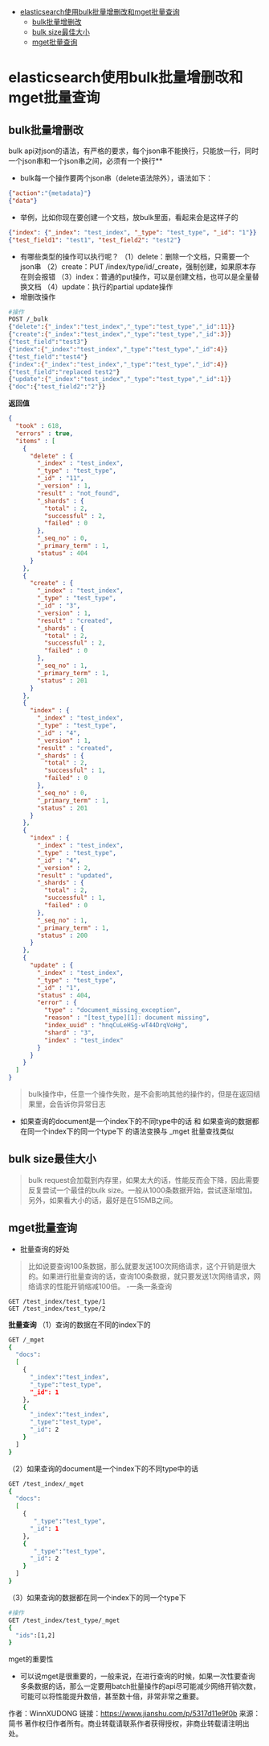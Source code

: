 <!-- TOC -->

- [elasticsearch使用bulk批量增删改和mget批量查询](#elasticsearch使用bulk批量增删改和mget批量查询)
    - [bulk批量增删改](#bulk批量增删改)
    - [bulk size最佳大小](#bulk-size最佳大小)
    - [mget批量查询](#mget批量查询)

<!-- /TOC -->
# elasticsearch使用bulk批量增删改和mget批量查询



## bulk批量增删改

bulk api对json的语法，有严格的要求，每个json串不能换行，只能放一行，同时一个json串和一个json串之间，必须有一个换行**

- bulk每一个操作要两个json串（delete语法除外），语法如下：

```json
{"action":"{metadata}"}
{"data"}
```

- 举例，比如你现在要创建一个文档，放bulk里面，看起来会是这样子的

```json
{"index": {"_index": "test_index", "_type": "test_type", "_id": "1"}}
{"test_field1": "test1", "test_field2": "test2"}
```

- 有哪些类型的操作可以执行呢？
   （1）delete：删除一个文档，只需要一个json串
   （2）create：PUT /index/type/id/_create，强制创建，如果原本存在则会报错
   （3）index：普通的put操作，可以是创建文档，也可以是全量替换文档
   （4）update：执行的partial update操作
- 增删改操作

```bash
#操作
POST /_bulk
{"delete":{"_index":"test_index","_type":"test_type","_id":11}}
{"create":{"_index":"test_index","_type":"test_type","_id":3}}
{"test_field":"test3"}
{"index":{"_index":"test_index","_type":"test_type","_id":4}}
{"test_field":"test4"}
{"index":{"_index":"test_index","_type":"test_type","_id":4}}
{"test_field":"replaced test2"}
{"update":{"_index":"test_index","_type":"test_type","_id":1}}
{"doc":{"test_field2":"2"}}
```

**返回值**

```json
{
  "took" : 618,
  "errors" : true,
  "items" : [
    {
      "delete" : {
        "_index" : "test_index",
        "_type" : "test_type",
        "_id" : "11",
        "_version" : 1,
        "result" : "not_found",
        "_shards" : {
          "total" : 2,
          "successful" : 2,
          "failed" : 0
        },
        "_seq_no" : 0,
        "_primary_term" : 1,
        "status" : 404
      }
    },
    {
      "create" : {
        "_index" : "test_index",
        "_type" : "test_type",
        "_id" : "3",
        "_version" : 1,
        "result" : "created",
        "_shards" : {
          "total" : 2,
          "successful" : 2,
          "failed" : 0
        },
        "_seq_no" : 1,
        "_primary_term" : 1,
        "status" : 201
      }
    },
    {
      "index" : {
        "_index" : "test_index",
        "_type" : "test_type",
        "_id" : "4",
        "_version" : 1,
        "result" : "created",
        "_shards" : {
          "total" : 2,
          "successful" : 1,
          "failed" : 0
        },
        "_seq_no" : 0,
        "_primary_term" : 1,
        "status" : 201
      }
    },
    {
      "index" : {
        "_index" : "test_index",
        "_type" : "test_type",
        "_id" : "4",
        "_version" : 2,
        "result" : "updated",
        "_shards" : {
          "total" : 2,
          "successful" : 1,
          "failed" : 0
        },
        "_seq_no" : 1,
        "_primary_term" : 1,
        "status" : 200
      }
    },
    {
      "update" : {
        "_index" : "test_index",
        "_type" : "test_type",
        "_id" : "1",
        "status" : 404,
        "error" : {
          "type" : "document_missing_exception",
          "reason" : "[test_type][1]: document missing",
          "index_uuid" : "hnqCuLeHSg-wT44DrqVoHg",
          "shard" : "3",
          "index" : "test_index"
        }
      }
    }
  ]
}
```

> bulk操作中，任意一个操作失败，是不会影响其他的操作的，但是在返回结果里，会告诉你异常日志

- 如果查询的document是一个index下的不同type中的话 和 如果查询的数据都在同一个index下的同一个type下 的语法变换与 _mget 批量查找类似



## bulk size最佳大小

> bulk request会加载到内存里，如果太大的话，性能反而会下降，因此需要反复尝试一个最佳的bulk size。一般从1000条数据开始，尝试逐渐增加。另外，如果看大小的话，最好是在515MB之间。



## mget批量查询

- 批量查询的好处

> 比如说要查询100条数据，那么就要发送100次网络请求，这个开销是很大的。如果进行批量查询的话，查询100条数据，就只要发送1次网络请求，网络请求的性能开销缩减100倍。
>  -一条一条查询

```undefined
GET /test_index/test_type/1
GET /test_index/test_type/2
```

**批量查询**
 （1）查询的数据在不同的index下的

```bash
GET /_mget
{
  "docs":
  [
    {
      "_index":"test_index",
      "_type":"test_type",
      "_id": 1
    },
    {
      "_index":"test_index",
      "_type":"test_type",
      "_id": 2
    }
  ]
}
```

（2）如果查询的document是一个index下的不同type中的话

```bash
GET /test_index/_mget
{
  "docs":
  [
    {
       "_type":"test_type",
      "_id": 1
    },
    {
       "_type":"test_type",
      "_id": 2
    }
  ]
}
```

（3）如果查询的数据都在同一个index下的同一个type下

```bash
#操作
GET /test_index/test_type/_mget
{
  "ids":[1,2]
}
```

mget的重要性

- 可以说mget是很重要的，一般来说，在进行查询的时候，如果一次性要查询多条数据的话，那么一定要用batch批量操作的api尽可能减少网络开销次数，可能可以将性能提升数倍，甚至数十倍，非常非常之重要。

作者：WinnXUDONG
链接：https://www.jianshu.com/p/5317d11e9f0b
来源：简书
著作权归作者所有。商业转载请联系作者获得授权，非商业转载请注明出处。